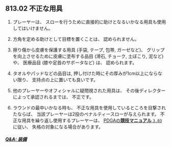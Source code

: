 ## 813.02 不正な用具

1. プレーヤーは、
スローを行うために直接的に助けとなるいかなる用具も使用してはいけません。

1. 方角を定める助けとして目標を置くことは、
認められません。

1. 擦り傷から皮膚を保護する用具
(手袋, テープ, 包帯, ガーゼなど)、
グリップを向上させるために皮膚に塗布する品目
(滑石, チョーク, 土ぼこり, 泥など)
や、
医療品目
(膝や足首のサポータなど)
は、
認められます。

1. タオルやパッドなどの品目は, 押し付けた時にその厚みが1cm以上にならない限り、
支持点の上に置いても良いです。

1. 他のプレーヤーやオフィシャルに疑問視された用具は、
その後ディレクターによって承認されるまでは、
不正です。

1. ラウンドの最中いかなる時も、
不正な用具を使用しているところを目撃されたならば、
当該プレーヤーは2投のペナルティースローが与えられます。
不正な用具を繰り返し使用するプレーヤーは、
[PDGAの**競技マニュアル** `3.03`](http://www.jpdga.jp/dgcm.php)に従い、
失格の対象になる場合があります。

##### [Q&A: 装備](qa-equ)
